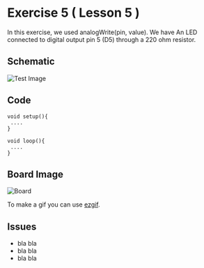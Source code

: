 


# Exercise 5 ( Lesson 5 ) 

In this exercise, we used analogWrite(pin, value).
We have An LED connected to digital output pin 5 (D5) through a 220 ohm resistor.


## Schematic 
![Test Image](photo.png?raw=true)

## Code
 ```Arduino
void setup(){
  ....
}

void loop(){
  ....
}
```
  
## Board Image
![Board](Arduino_LED.gif?raw=true)

To make a gif you can use [ezgif](https://ezgif.com/maker).
## Issues
- bla bla
- bla bla
- bla bla
